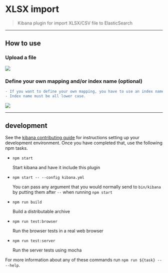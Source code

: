 # XLSX import

> Kibana plugin for import XLSX/CSV file to ElasticSearch

---
## How to use

### Upload a file
![](https://raw.githubusercontent.com/kyushy/kibana-xlsx-import/master/assets/s01.gif)

### Define your own mapping and/or index name (optional)
```diff
- If you want to define your own mapping, you have to use an index name which doesn't already exist.
- Index name must be all lower case.
```
![](https://raw.githubusercontent.com/kyushy/kibana-xlsx-import/master/assets/s02.gif)

---
## development

See the [kibana contributing guide](https://github.com/elastic/kibana/blob/master/CONTRIBUTING.md) for instructions setting up your development environment. Once you have completed that, use the following npm tasks.

  - `npm start`

    Start kibana and have it include this plugin

  - `npm start -- --config kibana.yml`

    You can pass any argument that you would normally send to `bin/kibana` by putting them after `--` when running `npm start`

  - `npm run build`

    Build a distributable archive

  - `npm run test:browser`

    Run the browser tests in a real web browser

  - `npm run test:server`

    Run the server tests using mocha

For more information about any of these commands run `npm run ${task} -- --help`.
